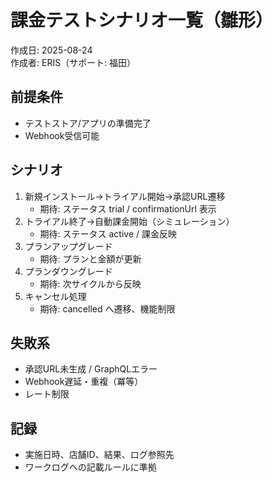 # 課金テストシナリオ一覧（雛形）

作成日: 2025-08-24  
作成者: ERIS（サポート: 福田）

## 前提条件
- テストストア/アプリの準備完了
- Webhook受信可能

## シナリオ
1. 新規インストール→トライアル開始→承認URL遷移
   - 期待: ステータス trial / confirmationUrl 表示
2. トライアル終了→自動課金開始（シミュレーション）
   - 期待: ステータス active / 課金反映
3. プランアップグレード
   - 期待: プランと金額が更新
4. プランダウングレード
   - 期待: 次サイクルから反映
5. キャンセル処理
   - 期待: cancelled へ遷移、機能制限

## 失敗系
- 承認URL未生成 / GraphQLエラー
- Webhook遅延・重複（冪等）
- レート制限

## 記録
- 実施日時、店舗ID、結果、ログ参照先
- ワークログへの記載ルールに準拠


